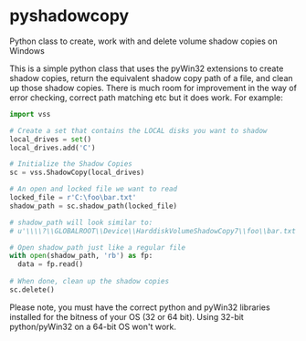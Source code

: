 pyshadowcopy
============

Python class to create, work with and delete volume shadow copies on Windows

This is a simple python class that uses the pyWin32 extensions to create shadow copies, return the equivalent shadow copy path of a file, and clean up those shadow copies. There is much room for improvement in the way of error checking, correct path matching etc but it does work. For example:

```python
import vss

# Create a set that contains the LOCAL disks you want to shadow
local_drives = set()
local_drives.add('C')

# Initialize the Shadow Copies
sc = vss.ShadowCopy(local_drives)

# An open and locked file we want to read
locked_file = r'C:\foo\bar.txt'
shadow_path = sc.shadow_path(locked_file)

# shadow_path will look similar to:
# u'\\\\?\\GLOBALROOT\\Device\\HarddiskVolumeShadowCopy7\\foo\\bar.txt'

# Open shadow_path just like a regular file
with open(shadow_path, 'rb') as fp:
  data = fp.read()
  
# When done, clean up the shadow copies
sc.delete()
```

Please note, you must have the correct python and pyWin32 libraries installed for the bitness of your OS (32 or 64 bit). Using 32-bit python/pyWin32 on a 64-bit OS won't work.
